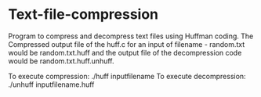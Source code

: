 # Text-file-compression
Program to compress and decompress text files using Huffman coding.
The Compressed output file of the huff.c for an input of filename - random.txt would be random.txt.huff and the output file of the decompression
code would be random.txt.huff.unhuff.

To execute compression:   ./huff inputfilename
To execute decompression: ./unhuff inputfilename.huff
